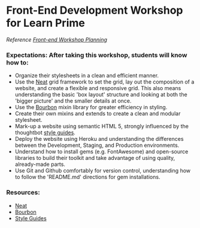 # Front-End Development Workshop for Learn Prime

*Reference [Front-end Workshop Planning](https://trello.com/c/BfAaiwkK/46-front-end-workshop)*

### Expectations: After taking this workshop, students will know how to:
* Organize their stylesheets in a clean and efficient manner.
* Use the [Neat][Neat] grid framework to set the grid, lay out the composition of
  a website, and create a flexible and responsive grid. This also means
  understanding the basic 'box layout' structure and looking at both the 'bigger
  picture' and the smaller details at once.
* Use the [Bourbon][Bourbon] mixin library for greater efficiency in styling.
* Create their own mixins and extends to create a clean and modular stylesheet.
* Mark-up a website using semantic HTML 5, strongly influenced by the thoughtbot [style guides][Style].
* Deploy the website using Heroku and understanding the differences between the
  Development, Staging, and Production environments.
* Understand how to install gems (e.g. FontAwesome) and open-source libraries to
  build their toolkit and take advantage of using quality, already-made parts.
* Use Git and Github comfortably for version control, understanding how to
  follow the 'README.md' directions for gem installations.

### Resources:
* [Neat][Neat]
* [Bourbon][Bourbon]
* [Style Guides][Style]


[Neat]: https://github.com/thoughtbot/neat "Neat"
[Bourbon]: https://github.com/thoughtbot/bourbon "Bourbon"
[Style]: https://github.com/thoughtbot/guides/tree/master/style "Style Guides"



